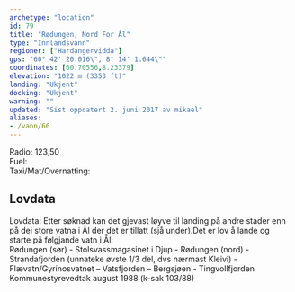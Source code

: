 ```yaml
---
archetype: "location"
id: 79
title: "Rødungen, Nord For Ål"
type: "Innlandsvann"
regioner: ["Hardangervidda"]
gps: "60° 42' 20.016\", 8° 14' 1.644\""
coordinates: [60.70556,8.23379]
elevation: "1022 m (3353 ft)"
landing: "Ukjent"
docking: "Ukjent"
warning: ""
updated: "Sist oppdatert 2. juni 2017 av mikael"
aliases:
- /vann/66
---
```


Radio: 123,50\
Fuel:\
Taxi/Mat/Overnatting:

## Lovdata

Lovdata: Etter søknad kan det gjevast løyve til landing på andre stader enn på dei store vatna i Ål der det er tillatt (sjå under).Det er lov å lande og starte på følgjande vatn i Ål:\
Rødungen (sør) - Stolsvassmagasinet i Djup - Rødungen (nord) - Strandafjorden (unnateke øvste 1/3 del, dvs nærmast Kleivi) - Flævatn/Gyrinosvatnet – Vatsfjorden – Bergsjøen - Tingvollfjorden\
Kommunestyrevedtak august 1988 (k-sak 103/88)
